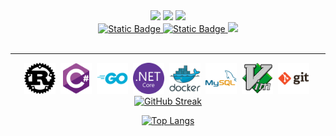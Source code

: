<div id="header" align="center">
  <img src="stream.gif" width="250"/>
  <img src="stream.gif" width="250"/>
  <img src="stream.gif" width="250"/>
</div>

<div id="badges" align="center">
	<a href="https://t.me/Examintes">
		<img alt="Static Badge" src="https://img.shields.io/badge/telegram-white?style=for-the-badge&logo=Telegram&logoColor=blue"/>
	</a>
	<a href="mailto:egor.mishchuk17@gmail.com">
		<img alt="Static Badge" src="https://img.shields.io/badge/gmail-red?style=for-the-badge&logo=gmail&logoColor=white"/>
	</a>
	<a href="https://discordapp.com/users/429303337742106624/">
		<img src="https://img.shields.io/badge/Discord-7289DA?style=for-the-badge&logo=discord&logoColor=white"/>
	</a>
</div>

<div id="badges" align="center">
	<img src="https://komarev.com/ghpvc/?username=grhead&style=for-the-badge&color=lightgrey" alt=""/>
</div>

---

<div align="center">
	<img src="https://github.com/devicons/devicon/blob/master/icons/rust/rust-original.svg" title="Rust" alt="Rust" width="50" height="50"/>&nbsp;
	<img src="https://github.com/devicons/devicon/blob/master/icons/csharp/csharp-original.svg" title="Csharp" alt="Csharp" width="50" height="50"/>&nbsp;
	<img src="https://github.com/devicons/devicon/blob/master/icons/go/go-original-wordmark.svg" title="Golang" alt="Golang" width="50" height="50"/>&nbsp;
	<img src="https://github.com/devicons/devicon/blob/master/icons/dotnetcore/dotnetcore-original.svg" title="Dotnetcore" alt="Dotnetcore" width="50" height="50"/>&nbsp;
	<img src="https://github.com/devicons/devicon/blob/master/icons/docker/docker-original-wordmark.svg" alt="Docker" width="50" height="50"/>&nbsp;
	<img src="https://github.com/devicons/devicon/blob/master/icons/mysql/mysql-original-wordmark.svg" alt="Mysql" width="50" height="50"/>&nbsp;
	<img src="https://github.com/devicons/devicon/blob/master/icons/vim/vim-original.svg" title="Vim" alt="Vim" width="50" height="50"/>&nbsp;
	<img src="https://github.com/devicons/devicon/blob/master/icons/git/git-original-wordmark.svg" alt="Git" width="50" height="50"/>&nbsp;
</div>

<div align="center">
	<a href="https://git.io/streak-stats"><img src="https://streak-stats.demolab.com?user=GRHead&theme=nord&hide_border=true" alt="GitHub Streak" /></a>
</div>

<div align="center">
	
[![Top Langs](https://github-readme-stats.vercel.app/api/top-langs/?username=grhead&theme=nord&hide_border=true)](https://github.com/anuraghazra/github-readme-stats)
</div>
